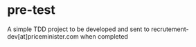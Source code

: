 pre-test
========

A simple TDD project to be developed and sent to recrutement-dev[at]priceminister.com when completed
